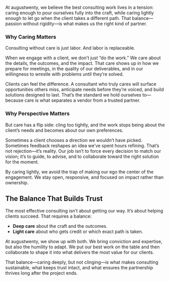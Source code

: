 At augustwenty, we believe the best consulting work lives in a tension: caring enough to pour ourselves fully into the craft, while caring lightly enough to let go when the client takes a different path. That balance—passion without rigidity—is what makes us the right kind of partner.

### Why Caring Matters

Consulting without care is just labor. And labor is replaceable.

When we engage with a client, we don’t just “do the work.” We care about the details, the outcomes, and the impact. That care shows up in how we prepare for meetings, in the quality of our deliverables, and in our willingness to wrestle with problems until they’re solved.

Clients can feel the difference. A consultant who truly cares will surface opportunities others miss, anticipate needs before they’re voiced, and build solutions designed to last. That’s the standard we hold ourselves to—because care is what separates a vendor from a trusted partner.

### Why Perspective Matters

But care has a flip side: cling too tightly, and the work stops being about the client’s needs and becomes about our own preferences.

Sometimes a client chooses a direction we wouldn’t have picked. Sometimes feedback reshapes an idea we’ve spent hours refining. That’s not rejection—it’s reality. Our job isn’t to force every decision to match our vision; it’s to guide, to advise, and to collaborate toward the right solution for the moment.

By caring lightly, we avoid the trap of making our ego the center of the engagement. We stay open, responsive, and focused on impact rather than ownership.

## The Balance That Builds Trust

The most effective consulting isn’t about getting our way. It’s about helping clients succeed. That requires a balance:

* **Deep care** about the craft and the outcomes.
* **Light care** about who gets credit or which exact path is taken.

At augustwenty, we show up with both. We bring conviction and expertise, but also the humility to adapt. We put our best work on the table and then collaborate to shape it into what delivers the most value for our clients.

That balance—caring deeply, but not clinging—is what makes consulting sustainable, what keeps trust intact, and what ensures the partnership thrives long after the project ends.